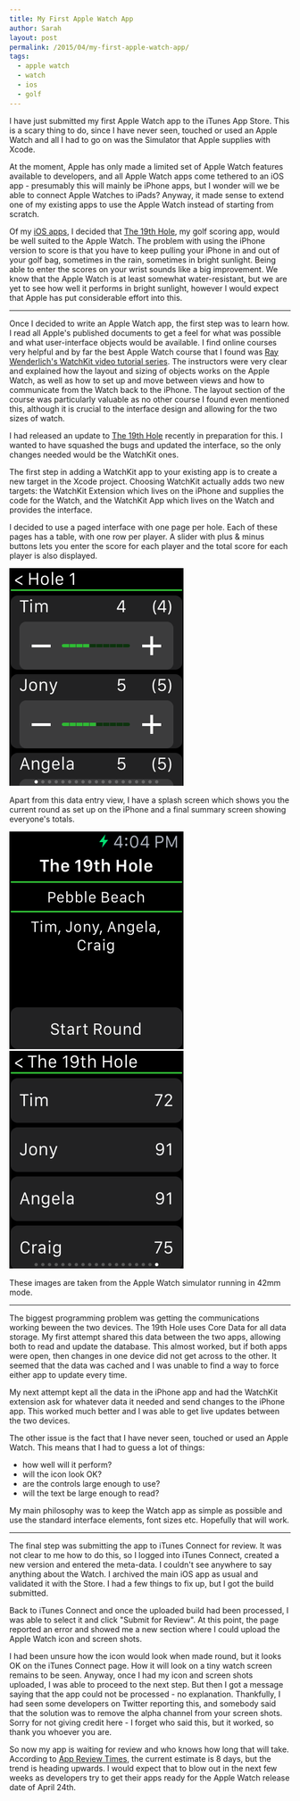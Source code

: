 ```yaml
---
title: My First Apple Watch App
author: Sarah
layout: post
permalink: /2015/04/my-first-apple-watch-app/
tags:
  - apple watch
  - watch
  - ios
  - golf
---
```


I have just submitted my first Apple Watch app to the iTunes App Store. This is a scary thing to do, since I have never seen, touched or used an Apple Watch and all I had to go on was the Simulator that Apple supplies with Xcode.

At the moment, Apple has only made a limited set of Apple Watch features available to developers, and all Apple Watch apps come tethered to an iOS app - presumably this will mainly be iPhone apps, but I wonder will we be able to connect Apple Watches to iPads? Anyway, it made sense to extend one of my existing apps to use the Apple Watch instead of starting from scratch.

Of my [iOS apps][1], I decided that [The 19th Hole][2], my golf scoring app, would be well suited to the Apple Watch. The problem with using the iPhone version to score is that you have to keep pulling your iPhone in and out of your golf bag, sometimes in the rain, sometimes in bright sunlight. Being able to enter the scores on your wrist sounds like a big improvement. We know that the Apple Watch is at least somewhat water-resistant, but we are yet to see how well it performs in bright sunlight, however I would expect that Apple has put considerable effort into this.

---

Once I decided to write an Apple Watch app, the first step was to learn how. I read all Apple's published documents to get a feel for what was possible and what user-interface objects would be available. I find online courses very helpful and by far the best Apple Watch course that I found was [Ray Wenderlich's WatchKit video tutorial series][3]. The instructors were very clear and explained how the layout and sizing of objects works on the Apple Watch, as well as how to set up and move between views and how to communicate from the Watch back to the iPhone. The layout section of the course was particularly valuable as no other course I found even mentioned this, although it is crucial to the interface design and allowing for the two sizes of watch.

I had released an update to [The 19th Hole][2] recently in preparation for this. I wanted to have squashed the bugs and updated the interface, so the only changes needed would be the WatchKit ones.

The first step in adding a WatchKit app to your existing app is to create a new target in the Xcode project. Choosing WatchKit actually adds two new targets: the WatchKit Extension which lives on the iPhone and supplies the code for the Watch, and the WatchKit App which lives on the Watch and provides the interface.

I decided to use a paged interface with one page per hole. Each of these pages has a table, with one row per player. A slider with plus & minus buttons lets you enter the score for each player and the total score for each player is also displayed.

![Data entry](/images/19thHole-Watch2.png)

Apart from this data entry view, I have a splash screen which shows you the current round as set up on the iPhone and a final summary screen showing everyone's totals.

![Splash screen](/images/19thHole-Watch1.png)
![Summary](/images/19thHole-Watch3.png)

These images are taken from the Apple Watch simulator running in 42mm mode.

---

The biggest programming problem was getting the communications working beween the two devices. The 19th Hole uses Core Data for all data storage. My first attempt shared this data between the two apps, allowing both to read and update the database. This almost worked, but if both apps were open, then changes in one device did not get across to the other. It seemed that the data was cached and I was unable to find a way to force either app to update every time.

My next attempt kept all the data in the iPhone app and had the WatchKit extension ask for whatever data it needed and send changes to the iPhone app. This worked much better and I was able to get live updates between the two devices.

The other issue is the fact that I have never seen, touched or used an Apple Watch. This means that I had to guess a lot of things:

- how well will it perform?
- will the icon look OK?
- are the controls large enough to use?
- will the text be large enough to read?

My main philosophy was to keep the Watch app as simple as possible and use the standard interface elements, font sizes etc. Hopefully that will work.

---

The final step was submitting the app to iTunes Connect for review. It was not clear to me how to do this, so I logged into iTunes Connect, created a new version and entered the meta-data. I couldn't see anywhere to say anything about the Watch. I archived the main iOS app as usual and validated it with the Store. I had a few things to fix up, but I got the build submitted.

Back to iTunes Connect and once the uploaded build had been processed, I was able to select it and click "Submit for Review". At this point, the page reported an error and showed me a new section where I could upload the Apple Watch icon and screen shots.

I had been unsure how the icon would look when made round, but it looks OK on the iTunes Connect page. How it will look on a tiny watch screen remains to be seen. Anyway, once I had my icon and screen shots uploaded, I was able to proceed to the next step. But then I got a message saying that the app could not be processed - no explanation. Thankfully, I had seen some developers on Twitter reporting this, and somebody said that the solution was to remove the alpha channel from your screen shots. Sorry for not giving credit here - I forget who said this, but it worked, so thank you whoever you are.

So now my app is waiting for review and who knows how long that will take. According to [App Review Times][4], the current estimate is 8 days, but the trend is heading upwards. I would expect that to blow out in the next few weeks as developers try to get their apps ready for the Apple Watch release date of April 24th.





[1]: /apps-ios/
[2]: /19th-hole/
[3]: http://www.raywenderlich.com/video-tutorials#watchkit
[4]: http://appreviewtimes.com